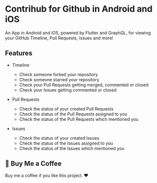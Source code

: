 # Contrihub for Github in Android and iOS

An App in Android and iOS, powered by Flutter and GraphQL, for viewing your GitHub Timeline, Pull Requests, Issues and more!

## Features

- Timeline

    - Check someone forked your repository
    - Check someone starred your repository
    - Check your Pull Requests getting merged, commented or closed
    - Check your Issues getting commented or closed

- Pull Requests

    - Check the status of your created Pull Requests
    - Check the status of the Pull Requests assigned to you
    - Check the status of the Pull Requests which mentioned you

- Issues

    - Check the status of your created Issues
    - Check the status of the Issues assigned to you
    - Check the status of the Issues which mentioned you

## :sparkling_heart: Buy Me a Coffee

Buy me a coffee if you like this project. :heart:
